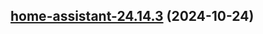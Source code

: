 

## [home-assistant-24.14.3](https://github.com/cyr-ius/truenas-charts/compare/home-assistant-24.14.1...home-assistant-24.14.3) (2024-10-24)


